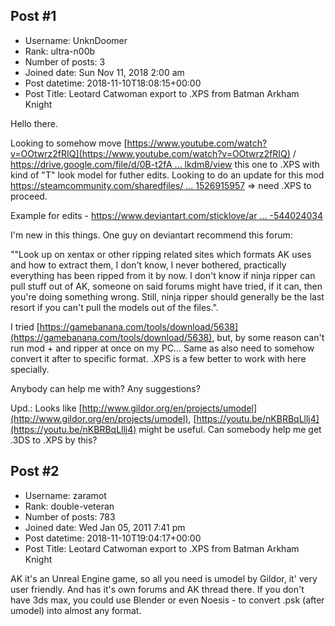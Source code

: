 ## Post #1
- Username: UnknDoomer
- Rank: ultra-n00b
- Number of posts: 3
- Joined date: Sun Nov 11, 2018 2:00 am
- Post datetime: 2018-11-10T18:08:15+00:00
- Post Title: Leotard Catwoman export to .XPS from Batman Arkham Knight

Hello there.

Looking to somehow move [https://www.youtube.com/watch?v=OOtwrz2fRIQ](https://www.youtube.com/watch?v=OOtwrz2fRIQ) / [https://drive.google.com/file/d/0B-t2fA ... lkdm8/view](https://drive.google.com/file/d/0B-t2fAhN2YD9bGNsWmhCNTlkdm8/view) this one to .XPS with kind of "T" look model for futher edits.  Looking to do an update for this mod [https://steamcommunity.com/sharedfiles/ ... 1526915957](https://steamcommunity.com/sharedfiles/filedetails/?id=1526915957) => need .XPS to proceed.

Example for edits - [https://www.deviantart.com/sticklove/ar ... -544024034](https://www.deviantart.com/sticklove/art/Catwoman-544024034)

I'm new in this things. One guy on deviantart recommend this forum:

""Look up on xentax or other ripping related sites which formats AK uses and how to extract them, I don't know, I never bothered, practically everything has been ripped from it by now. I don't know if ninja ripper can pull stuff out of AK, someone on said forums might have tried, if it can, then you're doing something wrong. Still, ninja ripper should generally be the last resort if you can't pull the models out of the files.".

I tried [https://gamebanana.com/tools/download/5638](https://gamebanana.com/tools/download/5638), but, by some reason can't run mod + and ripper at once on my PC... Same as also need to somehow convert it after to specific format. .XPS is a few better to work with here specially.

Anybody can help me with? Any suggestions?

Upd.: Looks like [http://www.gildor.org/en/projects/umodel](http://www.gildor.org/en/projects/umodel), [https://youtu.be/nKBRBqLllj4](https://youtu.be/nKBRBqLllj4) might be useful. Can somebody help me get .3DS to .XPS by this?
## Post #2
- Username: zaramot
- Rank: double-veteran
- Number of posts: 783
- Joined date: Wed Jan 05, 2011 7:41 pm
- Post datetime: 2018-11-10T19:04:17+00:00
- Post Title: Leotard Catwoman export to .XPS from Batman Arkham Knight

AK it's an Unreal Engine game, so all you need is umodel by Gildor, it' very user friendly. And has it's own forums and AK thread there. If you don't have 3ds max, you could use Blender or even Noesis - to convert .psk (after umodel) into almost any format.
